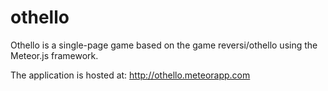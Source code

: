 # othello
Othello is a single-page game based on the game reversi/othello using the Meteor.js framework.

The application is hosted at: http://othello.meteorapp.com

